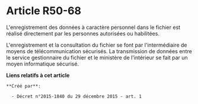 # Article R50-68

L'enregistrement des données à caractère personnel dans le fichier est réalisé directement par les personnes autorisées ou
habilitées. 

L'enregistrement et la consultation du fichier se font par l'intermédiaire de moyens de télécommunication sécurisés. La
transmission de données entre le service gestionnaire du fichier et le ministère de l'intérieur se fait par un moyen
informatique sécurisé.

**Liens relatifs à cet article**

	**Créé par**:

	  - Décret n°2015-1840 du 29 décembre 2015 - art. 1
